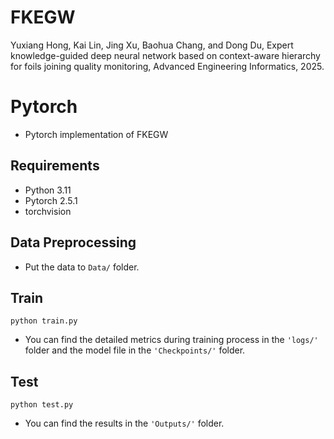 # FKEGW

Yuxiang Hong, Kai Lin, Jing Xu, Baohua Chang, and Dong Du, Expert knowledge-guided deep neural network based on context-aware hierarchy for foils joining quality monitoring, Advanced Engineering Informatics, 2025.


# Pytorch
* Pytorch implementation of FKEGW

## Requirements

* Python 3.11
* Pytorch 2.5.1
* torchvision

## Data Preprocessing
* Put the data to `Data/` folder.

## Train
```
python train.py
```
* You can find the detailed metrics during training process in the `'logs/'` folder and the model file in the `'Checkpoints/'` folder.

## Test
```
python test.py
```

* You can find the results in the `'Outputs/'` folder.

